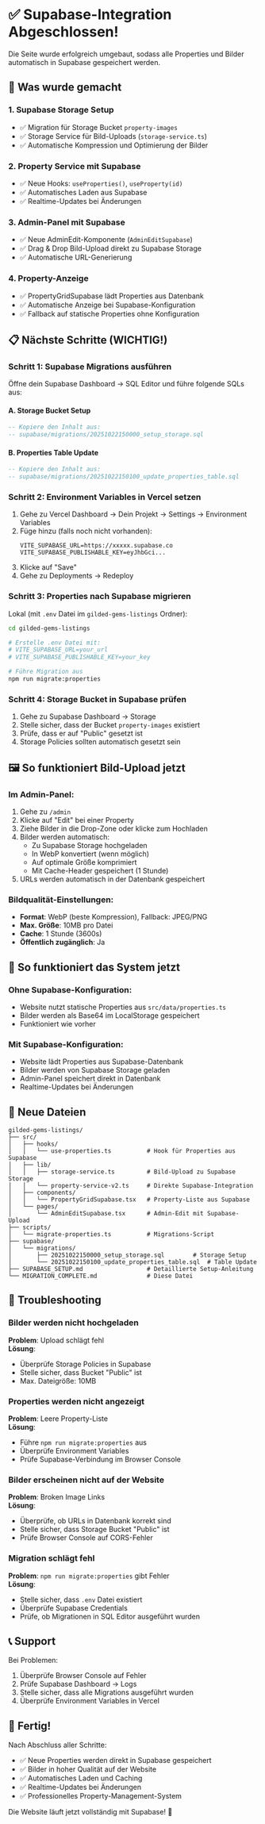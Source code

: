 # ✅ Supabase-Integration Abgeschlossen!

Die Seite wurde erfolgreich umgebaut, sodass alle Properties und Bilder automatisch in Supabase gespeichert werden.

## 🎯 Was wurde gemacht

### 1. Supabase Storage Setup
- ✅ Migration für Storage Bucket `property-images`
- ✅ Storage Service für Bild-Uploads (`storage-service.ts`)
- ✅ Automatische Kompression und Optimierung der Bilder

### 2. Property Service mit Supabase
- ✅ Neue Hooks: `useProperties()`, `useProperty(id)`
- ✅ Automatisches Laden aus Supabase
- ✅ Realtime-Updates bei Änderungen

### 3. Admin-Panel mit Supabase
- ✅ Neue AdminEdit-Komponente (`AdminEditSupabase`)
- ✅ Drag & Drop Bild-Upload direkt zu Supabase Storage
- ✅ Automatische URL-Generierung

### 4. Property-Anzeige
- ✅ PropertyGridSupabase lädt Properties aus Datenbank
- ✅ Automatische Anzeige bei Supabase-Konfiguration
- ✅ Fallback auf statische Properties ohne Konfiguration

## 📋 Nächste Schritte (WICHTIG!)

### Schritt 1: Supabase Migrations ausführen

Öffne dein Supabase Dashboard → SQL Editor und führe folgende SQLs aus:

#### A. Storage Bucket Setup
```sql
-- Kopiere den Inhalt aus:
-- supabase/migrations/20251022150000_setup_storage.sql
```

#### B. Properties Table Update
```sql
-- Kopiere den Inhalt aus:
-- supabase/migrations/20251022150100_update_properties_table.sql
```

### Schritt 2: Environment Variables in Vercel setzen

1. Gehe zu Vercel Dashboard → Dein Projekt → Settings → Environment Variables
2. Füge hinzu (falls noch nicht vorhanden):
   ```
   VITE_SUPABASE_URL=https://xxxxx.supabase.co
   VITE_SUPABASE_PUBLISHABLE_KEY=eyJhbGci...
   ```
3. Klicke auf "Save"
4. Gehe zu Deployments → Redeploy

### Schritt 3: Properties nach Supabase migrieren

Lokal (mit `.env` Datei im `gilded-gems-listings` Ordner):

```bash
cd gilded-gems-listings

# Erstelle .env Datei mit:
# VITE_SUPABASE_URL=your_url
# VITE_SUPABASE_PUBLISHABLE_KEY=your_key

# Führe Migration aus
npm run migrate:properties
```

### Schritt 4: Storage Bucket in Supabase prüfen

1. Gehe zu Supabase Dashboard → Storage
2. Stelle sicher, dass der Bucket `property-images` existiert
3. Prüfe, dass er auf "Public" gesetzt ist
4. Storage Policies sollten automatisch gesetzt sein

## 🖼️ So funktioniert Bild-Upload jetzt

### Im Admin-Panel:
1. Gehe zu `/admin`
2. Klicke auf "Edit" bei einer Property
3. Ziehe Bilder in die Drop-Zone oder klicke zum Hochladen
4. Bilder werden automatisch:
   - Zu Supabase Storage hochgeladen
   - In WebP konvertiert (wenn möglich)
   - Auf optimale Größe komprimiert
   - Mit Cache-Header gespeichert (1 Stunde)
5. URLs werden automatisch in der Datenbank gespeichert

### Bildqualität-Einstellungen:
- **Format**: WebP (beste Kompression), Fallback: JPEG/PNG
- **Max. Größe**: 10MB pro Datei
- **Cache**: 1 Stunde (3600s)
- **Öffentlich zugänglich**: Ja

## 🔄 So funktioniert das System jetzt

### Ohne Supabase-Konfiguration:
- Website nutzt statische Properties aus `src/data/properties.ts`
- Bilder werden als Base64 im LocalStorage gespeichert
- Funktioniert wie vorher

### Mit Supabase-Konfiguration:
- Website lädt Properties aus Supabase-Datenbank
- Bilder werden von Supabase Storage geladen
- Admin-Panel speichert direkt in Datenbank
- Realtime-Updates bei Änderungen

## 📁 Neue Dateien

```
gilded-gems-listings/
├── src/
│   ├── hooks/
│   │   └── use-properties.ts          # Hook für Properties aus Supabase
│   ├── lib/
│   │   ├── storage-service.ts         # Bild-Upload zu Supabase Storage
│   │   └── property-service-v2.ts     # Direkte Supabase-Integration
│   ├── components/
│   │   └── PropertyGridSupabase.tsx   # Property-Liste aus Supabase
│   └── pages/
│       └── AdminEditSupabase.tsx      # Admin-Edit mit Supabase-Upload
├── scripts/
│   └── migrate-properties.ts          # Migrations-Script
├── supabase/
│   └── migrations/
│       ├── 20251022150000_setup_storage.sql        # Storage Setup
│       └── 20251022150100_update_properties_table.sql  # Table Update
├── SUPABASE_SETUP.md                  # Detaillierte Setup-Anleitung
└── MIGRATION_COMPLETE.md              # Diese Datei
```

## 🐛 Troubleshooting

### Bilder werden nicht hochgeladen
**Problem**: Upload schlägt fehl  
**Lösung**: 
- Überprüfe Storage Policies in Supabase
- Stelle sicher, dass Bucket "Public" ist
- Max. Dateigröße: 10MB

### Properties werden nicht angezeigt
**Problem**: Leere Property-Liste  
**Lösung**:
- Führe `npm run migrate:properties` aus
- Überprüfe Environment Variables
- Prüfe Supabase-Verbindung im Browser Console

### Bilder erscheinen nicht auf der Website
**Problem**: Broken Image Links  
**Lösung**:
- Überprüfe, ob URLs in Datenbank korrekt sind
- Stelle sicher, dass Storage Bucket "Public" ist
- Prüfe Browser Console auf CORS-Fehler

### Migration schlägt fehl
**Problem**: `npm run migrate:properties` gibt Fehler  
**Lösung**:
- Stelle sicher, dass `.env` Datei existiert
- Überprüfe Supabase Credentials
- Prüfe, ob Migrationen in SQL Editor ausgeführt wurden

## 📞 Support

Bei Problemen:
1. Überprüfe Browser Console auf Fehler
2. Prüfe Supabase Dashboard → Logs
3. Stelle sicher, dass alle Migrations ausgeführt wurden
4. Überprüfe Environment Variables in Vercel

## 🎉 Fertig!

Nach Abschluss aller Schritte:
- ✅ Neue Properties werden direkt in Supabase gespeichert
- ✅ Bilder in hoher Qualität auf der Website
- ✅ Automatisches Laden und Caching
- ✅ Realtime-Updates bei Änderungen
- ✅ Professionelles Property-Management-System

Die Website läuft jetzt vollständig mit Supabase! 🚀

